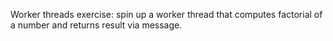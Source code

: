 Worker threads exercise: spin up a worker thread that computes factorial of a number and returns result via message.

